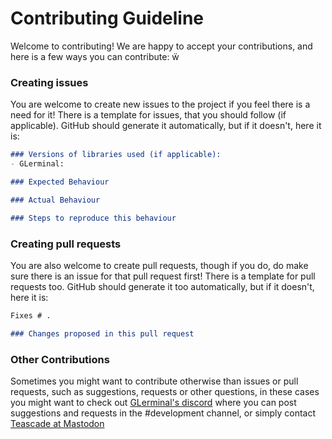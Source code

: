# Contributing Guideline

Welcome to contributing! We are happy to accept your contributions, 
and here is a few ways you can contribute:
ẅ
### Creating issues
You are welcome to create new issues to the project if you feel there is a need for it! 
There is a template for issues, that you should follow (if applicable). GitHub should generate it automatically, but if it doesn't, here it is:
```markdown
### Versions of libraries used (if applicable):
- GLerminal: 

### Expected Behaviour

### Actual Behaviour

### Steps to reproduce this behaviour
```

### Creating pull requests
You are also welcome to create pull requests, though if you do, do make sure there is an issue for that pull request first!
There is a template for pull requests too. GitHub should generate it too automatically, but if it doesn't, here it is:
```markdown
Fixes # .

### Changes proposed in this pull request

```


### Other Contributions
Sometimes you might want to contribute otherwise than issues or pull requests, such as suggestions, requests or other questions,
in these cases you might want to check out [GLerminal's discord](https://discord.gg/Wg6D2Rk) where you can post 
suggestions and requests in the #development channel, or simply contact [Teascade at Mastodon](https://social.targaryen.house/@Teascade)